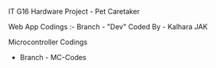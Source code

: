 IT G16 Hardware Project - Pet Caretaker

Web App Codings :-
  Branch - "Dev"
  Coded By - Kalhara JAK

Microcontroller Codings

* Branch - MC-Codes
